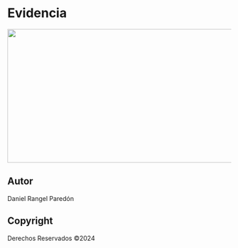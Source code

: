 # Evidencia
<p align="center">
    <img src="https://user-images.githubusercontent.com/8560750/195950148-0c0df38e-5f96-45ae-87c3-6922738c612d.jpg" alt="Logo" width=1200 height=300>
    
</p>

## Autor
Daniel Rangel Paredón

## Copyright
Derechos Reservados ©2024
